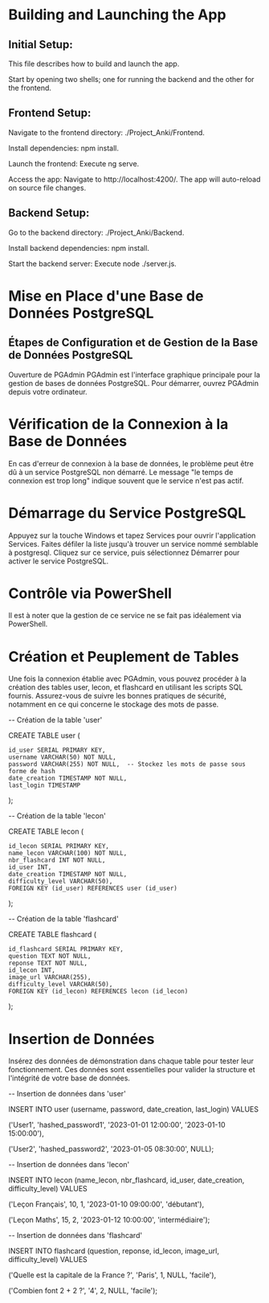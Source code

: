 # Building and Launching the App

## Initial Setup:

This file describes how to build and launch the app. 

Start by opening two shells; one for running the backend and the other for the frontend.

## Frontend Setup:

Navigate to the frontend directory: ./Project_Anki/Frontend.

Install dependencies: npm install.

Launch the frontend: Execute ng serve.

Access the app: Navigate to http://localhost:4200/. The app will auto-reload on source file changes.

## Backend Setup:

Go to the backend directory: ./Project_Anki/Backend.

Install backend dependencies: npm install.

Start the backend server: Execute node ./server.js.

# Mise en Place d'une Base de Données PostgreSQL


## Étapes de Configuration et de Gestion de la Base de Données PostgreSQL

Ouverture de PGAdmin
PGAdmin est l'interface graphique principale pour la gestion de bases de données PostgreSQL.
Pour démarrer, ouvrez PGAdmin depuis votre ordinateur.

# Vérification de la Connexion à la Base de Données

En cas d'erreur de connexion à la base de données, le problème peut être dû à un service PostgreSQL non démarré.
Le message "le temps de connexion est trop long" indique souvent que le service n'est pas actif.

# Démarrage du Service PostgreSQL

Appuyez sur la touche Windows et tapez Services pour ouvrir l'application Services.
Faites défiler la liste jusqu'à trouver un service nommé semblable à postgresql.
Cliquez sur ce service, puis sélectionnez Démarrer pour activer le service PostgreSQL.

# Contrôle via PowerShell

Il est à noter que la gestion de ce service ne se fait pas idéalement via PowerShell.

# Création et Peuplement de Tables

Une fois la connexion établie avec PGAdmin, vous pouvez procéder à la création des tables user, lecon, et flashcard en utilisant les scripts SQL fournis.
Assurez-vous de suivre les bonnes pratiques de sécurité, notamment en ce qui concerne le stockage des mots de passe.


-- Création de la table 'user'

CREATE TABLE user (

    id_user SERIAL PRIMARY KEY,
    username VARCHAR(50) NOT NULL,
    password VARCHAR(255) NOT NULL,  -- Stockez les mots de passe sous forme de hash
    date_creation TIMESTAMP NOT NULL,
    last_login TIMESTAMP
);

-- Création de la table 'lecon'

CREATE TABLE lecon (

    id_lecon SERIAL PRIMARY KEY,
    name_lecon VARCHAR(100) NOT NULL,
    nbr_flashcard INT NOT NULL,
    id_user INT,
    date_creation TIMESTAMP NOT NULL,
    difficulty_level VARCHAR(50),
    FOREIGN KEY (id_user) REFERENCES user (id_user)
);

-- Création de la table 'flashcard'

CREATE TABLE flashcard (

    id_flashcard SERIAL PRIMARY KEY,
    question TEXT NOT NULL,
    reponse TEXT NOT NULL,
    id_lecon INT,
    image_url VARCHAR(255),
    difficulty_level VARCHAR(50),
    FOREIGN KEY (id_lecon) REFERENCES lecon (id_lecon)
);


# Insertion de Données

Insérez des données de démonstration dans chaque table pour tester leur fonctionnement.
Ces données sont essentielles pour valider la structure et l'intégrité de votre base de données.

-- Insertion de données dans 'user'

INSERT INTO user (username, password, date_creation, last_login) VALUES 

('User1', 'hashed_password1', '2023-01-01 12:00:00', '2023-01-10 15:00:00'),

('User2', 'hashed_password2', '2023-01-05 08:30:00', NULL);

-- Insertion de données dans 'lecon'

INSERT INTO lecon (name_lecon, nbr_flashcard, id_user, date_creation, difficulty_level) VALUES 

('Leçon Français', 10, 1, '2023-01-10 09:00:00', 'débutant'),

('Leçon Maths', 15, 2, '2023-01-12 10:00:00', 'intermédiaire');

-- Insertion de données dans 'flashcard'

INSERT INTO flashcard (question, reponse, id_lecon, image_url, difficulty_level) VALUES 

('Quelle est la capitale de la France ?', 'Paris', 1, NULL, 'facile'),

('Combien font 2 + 2 ?', '4', 2, NULL, 'facile');

